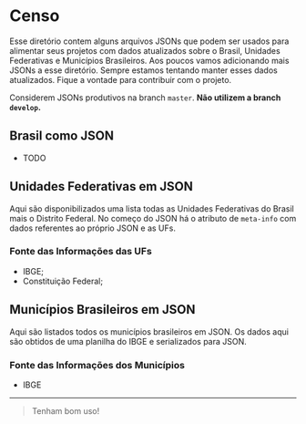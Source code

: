 # Censo

Esse diretório contem alguns arquivos JSONs que podem ser usados para alimentar seus projetos com dados atualizados sobre o Brasil, Unidades Federativas e Municípios Brasileiros. Aos poucos vamos adicionando mais JSONs a esse diretório. Sempre estamos tentando manter esses dados atualizados. Fique a vontade para contribuir com o projeto.

Considerem JSONs produtivos na branch `master`. **Não utilizem a branch `develop`.**

## Brasil como JSON

- TODO

## Unidades Federativas em JSON

Aqui são disponibilizados uma lista todas as Unidades Federativas do Brasil mais o Distrito Federal. No começo do JSON há o atributo de `meta-info` com dados referentes ao próprio JSON e as UFs.

### Fonte das Informações das UFs

- IBGE;
- Constituição Federal;

## Municípios Brasileiros em JSON

Aqui são listados todos os municípios brasileiros em JSON. Os dados aqui são obtidos de uma planilha do IBGE e serializados para JSON.

### Fonte das Informações dos Municípios

- IBGE

---

> Tenham bom uso!
